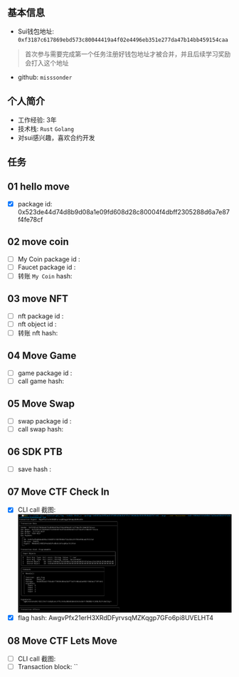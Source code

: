 ## 基本信息
- Sui钱包地址: `0xf3187c617869ebd573c80044419a4f02e4496eb351e277da47b14bb459154caa`
> 首次参与需要完成第一个任务注册好钱包地址才被合并，并且后续学习奖励会打入这个地址
- github: `misssonder`

## 个人简介
- 工作经验: 3年
- 技术栈: `Rust` `Golang`
- 对sui感兴趣，喜欢合约开发

## 任务

##   01 hello move  
- [x] package id: 0x523de44d74d8b9d08a1e09fd608d28c80004f4dbff2305288d6a7e87f4fe78cf

##   02 move coin
- [ ] My Coin package id : 
- [ ] Faucet package id : 
- [ ] 转账 `My Coin` hash: 

##   03 move NFT
- [ ] nft package id : 
- [ ] nft object id : 
- [ ] 转账 nft  hash: 

##   04 Move Game
- [ ] game package id :
- [ ] call game hash:

##   05 Move Swap
- [ ] swap package id :
- [ ] call swap hash:

##   06 SDK PTB
- [ ] save hash :

##   07 Move CTF Check In
- [x] CLI call 截图: ![](./notes/sui-task7.png)
- [x] flag hash: AwgvPfx21erH3XRdDFyrvsqMZKqgp7GFo6pi8UVELHT4

##   08 Move CTF Lets Move
- [ ] CLI call 截图: 
- [ ] Transaction block: ``
